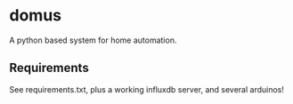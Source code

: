 # domus

A python based system for home automation.

## Requirements

See requirements.txt, plus a working influxdb server, and several arduinos!
